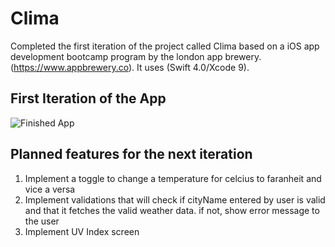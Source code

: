 # Clima
Completed the first iteration of the project called Clima based on a iOS app development bootcamp program by the london app brewery.(https://www.appbrewery.co). It uses (Swift 4.0/Xcode 9).


## First Iteration of the App
![Finished App](https://github.com/londonappbrewery/Images/blob/master/Clima.gif)

## Planned features for the next iteration
1) Implement a toggle to change a temperature for celcius to faranheit and vice a versa
2) Implement validations that will check if cityName entered by user is valid and that it fetches the valid weather data. if not, show error message to the user
3) Implement UV Index screen


